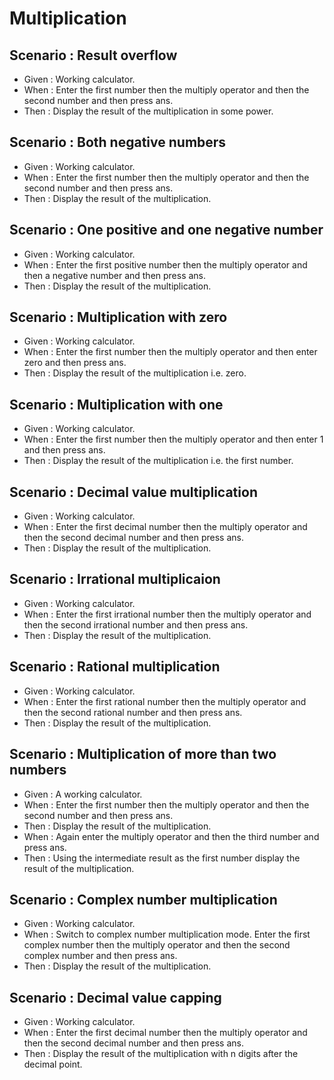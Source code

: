 # Multiplication

## Scenario : Result overflow

- Given : Working calculator.
- When : Enter the first number then the multiply operator and then
  the second number and then press ans.
- Then : Display the result of the multiplication in some power.

## Scenario : Both negative numbers

- Given : Working calculator.
- When : Enter the first number then the multiply operator and then
  the second number and then press ans.
- Then : Display the result of the multiplication.

## Scenario : One positive and one negative number

- Given : Working calculator.
- When : Enter the first positive number then the multiply operator and then
  a negative number and then press ans.
- Then : Display the result of the multiplication.

## Scenario : Multiplication with zero

- Given : Working calculator.
- When : Enter the first number then the multiply operator and then
  enter zero and then press ans.
- Then : Display the result of the multiplication i.e. zero.

## Scenario : Multiplication with one

- Given : Working calculator.
- When : Enter the first number then the multiply operator and then
  enter 1 and then press ans.
- Then : Display the result of the multiplication i.e. the first number.

## Scenario : Decimal value multiplication

- Given : Working calculator.
- When : Enter the first decimal number then the multiply operator and then
  the second decimal number and then press ans.
- Then : Display the result of the multiplication.

## Scenario : Irrational multiplicaion

- Given : Working calculator.
- When : Enter the first irrational number then the multiply operator and then
  the second irrational number and then press ans.
- Then : Display the result of the multiplication.

## Scenario : Rational multiplication

- Given : Working calculator.
- When : Enter the first rational number then the multiply operator and then
  the second rational number and then press ans.
- Then : Display the result of the multiplication.

## Scenario : Multiplication of more than two numbers

- Given : A working calculator.
- When : Enter the first number then the multiply operator and then
  the second number and then press ans.
- Then : Display the result of the multiplication.
- When : Again enter the multiply operator and then the third number and press ans.
- Then : Using the intermediate result as the first number display the result
  of the multiplication.

## Scenario : Complex number multiplication

- Given : Working calculator.
- When : Switch to complex number multiplication mode. Enter the first complex number then the multiply operator and then
  the second complex number and then press ans.
- Then : Display the result of the multiplication.

## Scenario : Decimal value capping

- Given : Working calculator.
- When : Enter the first decimal number then the multiply operator and then
  the second decimal number and then press ans.
- Then : Display the result of the multiplication with n digits after
  the decimal point.
  